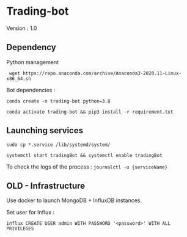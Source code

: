 # Trading-bot

Version : 1.0

## Dependency

Python management

     wget https://repo.anaconda.com/archive/Anaconda3-2020.11-Linux-x86_64.sh

Bot dependencies :

    conda create -n trading-bot python=3.8

    conda activate trading-bot && pip3 install -r requirement.txt

## Launching services

    sudo cp *.service /lib/systemd/system/

    systemctl start tradingBot && systemctl enable tradingBot

To check the logs of the process : `journalctl -u {serviceName}`


## OLD - Infrastructure

Use docker to launch MongoDB + InfluxDB instances.

Set user for Influx :

    influx CREATE USER admin WITH PASSWORD '<password>' WITH ALL PRIVILEGES
